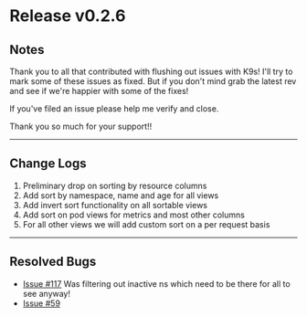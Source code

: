 # Release v0.2.6

## Notes

Thank you to all that contributed with flushing out issues with K9s! I'll try
to mark some of these issues as fixed. But if you don't mind grab the latest
rev and see if we're happier with some of the fixes!

If you've filed an issue please help me verify and close.

Thank you so much for your support!!

---

## Change Logs

1. Preliminary drop on sorting by resource columns
2. Add sort by namespace, name and age for all views
3. Add invert sort functionality on all sortable views
4. Add sort on pod views for metrics and most other columns
5. For all other views we will add custom sort on a per request basis


---

## Resolved Bugs

+ [Issue #117](https://github.com/derailed/k9s/issues/117)
  Was filtering out inactive ns which need to be there for all to see anyway!
+ [Issue #59](https://github.com/derailed/k9s/issues/59)
